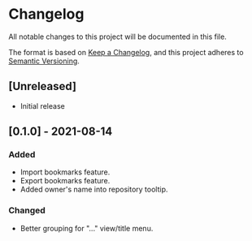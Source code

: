 # Changelog

All notable changes to this project will be documented in this file.

The format is based on [Keep a Changelog](https://keepachangelog.com/en/1.0.0/),
and this project adheres to [Semantic Versioning](https://semver.org/spec/v2.0.0.html).

## [Unreleased]

- Initial release
## [0.1.0] - 2021-08-14

### Added

- Import bookmarks feature.
- Export bookmarks feature.
- Added owner's name into repository tooltip.

### Changed

- Better grouping for "..." view/title menu.
